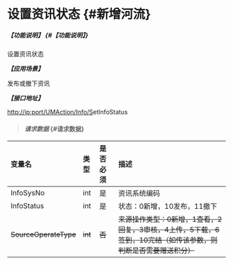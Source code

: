 # 设置资讯状态 {#新增河流}

##### _【功能说明】_ {#【功能说明】}

设置资讯状态

_**【应用场景】**_

发布或撤下资讯

_**【接口地址】**_

[http://ip:port/UMAction/Info/S](http://ip:port/HMAction/River/AddRiver)etInfoStatus

> #### _请求数据_ {#请求数据}

| 变量名 | 类型 | 是否必须 | 描述 |
| :--- | :--- | :--- | :--- |
| InfoSysNo | int | 是 | 资讯系统编码 |
| InfoStatus | int | 是 | 状态：0新增，10发布，11撤下 |
| ~~SourceOperateType~~ | ~~int~~ | ~~否~~ | ~~来源操作类型：0新增，1查看，2回复，3审核，4上传，5下载，6签到，10完结（如传该参数，则判断是否需要赠送积分）~~ |



